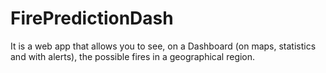# FirePredictionDash
It is a web app that allows you to see, on a Dashboard (on maps, statistics and with alerts), the possible fires in a geographical region.
